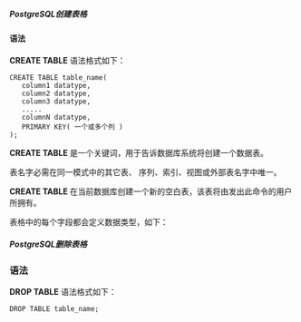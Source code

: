 ##### PostgreSQL创建表格

#### 语法

**CREATE TABLE** 语法格式如下：

```
CREATE TABLE table_name(
   column1 datatype,
   column2 datatype,
   column3 datatype,
   .....
   columnN datatype,
   PRIMARY KEY( 一个或多个列 )
);
```

**CREATE TABLE** 是一个关键词，用于告诉数据库系统将创建一个数据表。

表名字必需在同一模式中的其它表、 序列、索引、视图或外部表名字中唯一。

**CREATE TABLE** 在当前数据库创建一个新的空白表，该表将由发出此命令的用户所拥有。

表格中的每个字段都会定义数据类型，如下：







##### PostgreSQL删除表格

### 语法

**DROP TABLE** 语法格式如下：

```
DROP TABLE table_name;
```

